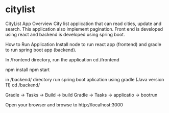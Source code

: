 # citylist
CityList App
Overview
City list application that can read cities, update and search. This application also implement pagination. Front end is developed using react and backend is developed using spring boot.

How to Run Application
Install node to run react app (frontend) and gradle to run spring boot app (backend).

In /frontend directory, run the application
cd /frontend

npm install
npm start

in /backend/ directory run spring boot aplication using gradle (Java version 11)
cd /backend/

Gradle -> Tasks -> Build -> build 
Gradle -> Tasks -> applicatio -> bootrun

Open your browser and browse to http://localhost:3000
